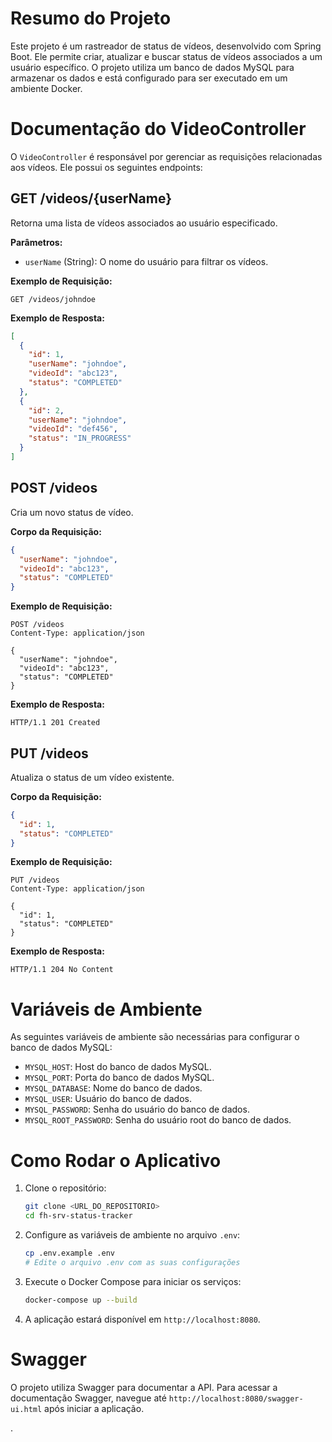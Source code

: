 # Resumo do Projeto

Este projeto é um rastreador de status de vídeos, desenvolvido com Spring Boot. Ele permite criar, atualizar e buscar status de vídeos associados a um usuário específico. O projeto utiliza um banco de dados MySQL para armazenar os dados e está configurado para ser executado em um ambiente Docker.

# Documentação do VideoController

O `VideoController` é responsável por gerenciar as requisições relacionadas aos vídeos. Ele possui os seguintes endpoints:

## GET /videos/{userName}

Retorna uma lista de vídeos associados ao usuário especificado.

**Parâmetros:**
- `userName` (String): O nome do usuário para filtrar os vídeos.

**Exemplo de Requisição:**
```http
GET /videos/johndoe
```

**Exemplo de Resposta:**
```json
[
  {
    "id": 1,
    "userName": "johndoe",
    "videoId": "abc123",
    "status": "COMPLETED"
  },
  {
    "id": 2,
    "userName": "johndoe",
    "videoId": "def456",
    "status": "IN_PROGRESS"
  }
]
```

## POST /videos

Cria um novo status de vídeo.

**Corpo da Requisição:**
```json
{
  "userName": "johndoe",
  "videoId": "abc123",
  "status": "COMPLETED"
}
```

**Exemplo de Requisição:**
```http
POST /videos
Content-Type: application/json

{
  "userName": "johndoe",
  "videoId": "abc123",
  "status": "COMPLETED"
}
```

**Exemplo de Resposta:**
```http
HTTP/1.1 201 Created
```

## PUT /videos

Atualiza o status de um vídeo existente.

**Corpo da Requisição:**
```json
{
  "id": 1,
  "status": "COMPLETED"
}
```

**Exemplo de Requisição:**
```http
PUT /videos
Content-Type: application/json

{
  "id": 1,
  "status": "COMPLETED"
}
```

**Exemplo de Resposta:**
```http
HTTP/1.1 204 No Content
```

# Variáveis de Ambiente

As seguintes variáveis de ambiente são necessárias para configurar o banco de dados MySQL:

- `MYSQL_HOST`: Host do banco de dados MySQL.
- `MYSQL_PORT`: Porta do banco de dados MySQL.
- `MYSQL_DATABASE`: Nome do banco de dados.
- `MYSQL_USER`: Usuário do banco de dados.
- `MYSQL_PASSWORD`: Senha do usuário do banco de dados.
- `MYSQL_ROOT_PASSWORD`: Senha do usuário root do banco de dados.

# Como Rodar o Aplicativo

1. Clone o repositório:
   ```bash
   git clone <URL_DO_REPOSITORIO>
   cd fh-srv-status-tracker
   ```

2. Configure as variáveis de ambiente no arquivo `.env`:
   ```bash
   cp .env.example .env
   # Edite o arquivo .env com as suas configurações
   ```

3. Execute o Docker Compose para iniciar os serviços:
   ```bash
   docker-compose up --build
   ```

4. A aplicação estará disponível em `http://localhost:8080`.

# Swagger

O projeto utiliza Swagger para documentar a API. Para acessar a documentação Swagger, navegue até `http://localhost:8080/swagger-ui.html` após iniciar a aplicação.

.